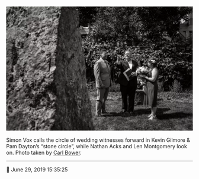![Simon Vox calls the circle of wedding witnesses forward](assets/bc2fd611f90de27532e3191f1f2d6b5b.webp)

Simon Vox calls the circle of wedding witnesses forward in Kevin Gilmore & Pam Dayton’s “stone circle”, while Nathan Acks and Len Montgomery look on. Photo taken by [Carl Bower](http://carlbowerphotos.com/).

- - - -

<span aria-hidden="true">📅</span> June 29, 2019 15:35:25
